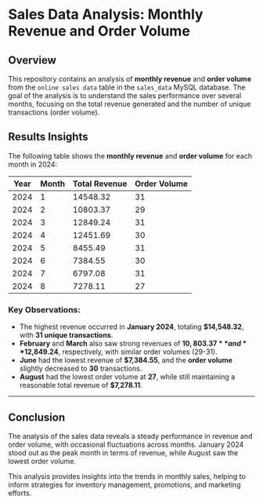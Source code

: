 # **Sales Data Analysis: Monthly Revenue and Order Volume**

## **Overview**

This repository contains an analysis of **monthly revenue** and **order volume** from the `online sales data` table in the `sales_data` MySQL database. The goal of the analysis is to understand the sales performance over several months, focusing on the total revenue generated and the number of unique transactions (order volume).

## **Results Insights**

The following table shows the **monthly revenue** and **order volume** for each month in 2024:

| Year | Month | Total Revenue | Order Volume |
|------|-------|---------------|--------------|
| 2024 | 1     | 14548.32      | 31           |
| 2024 | 2     | 10803.37      | 29           |
| 2024 | 3     | 12849.24      | 31           |
| 2024 | 4     | 12451.69      | 30           |
| 2024 | 5     | 8455.49       | 31           |
| 2024 | 6     | 7384.55       | 30           |
| 2024 | 7     | 6797.08       | 31           |
| 2024 | 8     | 7278.11       | 27           |

### **Key Observations**:
- The highest revenue occurred in **January 2024**, totaling **$14,548.32**, with **31 unique transactions**.
- **February** and **March** also saw strong revenues of **$10,803.37** and **$12,849.24**, respectively, with similar order volumes (29-31).
- **June** had the lowest revenue of **$7,384.55**, and the **order volume** slightly decreased to **30** transactions.
- **August** had the lowest order volume at **27**, while still maintaining a reasonable total revenue of **$7,278.11**.

---

## **Conclusion**

The analysis of the sales data reveals a steady performance in revenue and order volume, with occasional fluctuations across months. January 2024 stood out as the peak month in terms of revenue, while August saw the lowest order volume.

This analysis provides insights into the trends in monthly sales, helping to inform strategies for inventory management, promotions, and marketing efforts.

